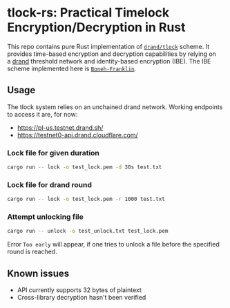 # tlock-rs: Practical Timelock Encryption/Decryption in Rust

This repo contains pure Rust implementation of [`drand/tlock`](https://github.com/drand/tlock) scheme. It provides time-based encryption and decryption capabilities by relying on a [drand](https://drand.love/) threshold network and identity-based encryption (IBE). The IBE scheme implemented here is [`Boneh-Franklin`](https://crypto.stanford.edu/~dabo/papers/bfibe.pdf).

## Usage
The tlock system relies on an unchained drand network. Working endpoints to access it are, for now:
- https://pl-us.testnet.drand.sh/
- https://testnet0-api.drand.cloudflare.com/

### Lock file for given duration
```bash
cargo run -- lock -o test_lock.pem -d 30s test.txt
```

### Lock file for drand round
```bash
cargo run -- lock -o test_lock.pem -r 1000 test.txt
```

### Attempt unlocking file
```bash
cargo run -- unlock -o test_unlock.txt test_lock.pem
```

Error `Too early` will appear, if one tries to unlock a file before the specified round is reached.

## Known issues
- API currently supports 32 bytes of plaintext
- Cross-library decryption hasn't been verified
